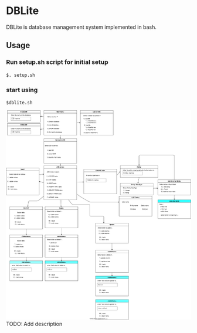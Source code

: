 # DBLite
DBLite is database management system implemented in bash.
## Usage

### Run setup.sh script for initial setup
```shell
$. setup.sh
```

### start using
```shell
$dblite.sh
```


<img src="./assets/draw.svg" />
TODO: Add description